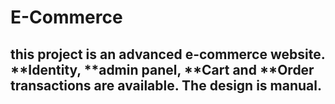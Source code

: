 # E-Commerce
 ## this project is an advanced e-commerce website. **Identity, **admin panel, **Cart and **Order transactions are available. The design is manual.
